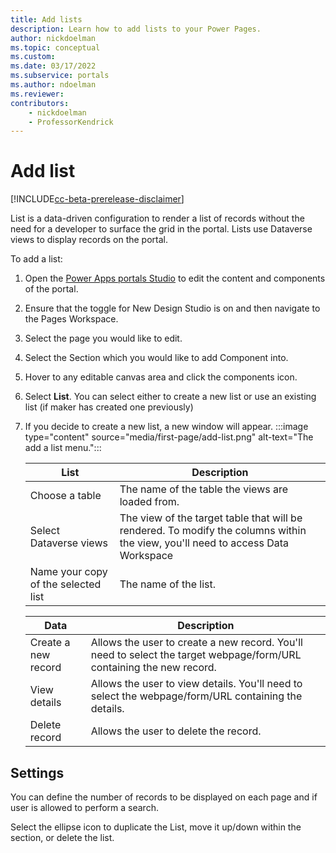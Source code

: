 ```yaml
---
title: Add lists
description: Learn how to add lists to your Power Pages.
author: nickdoelman
ms.topic: conceptual
ms.custom: 
ms.date: 03/17/2022
ms.subservice: portals
ms.author: ndoelman 
ms.reviewer: 
contributors:
    - nickdoelman
    - ProfessorKendrick
---
```


# Add list

[!INCLUDE[cc-beta-prerelease-disclaimer](../includes/cc-beta-prerelease-disclaimer.md)]

List is a data-driven configuration to render a list of records without the need for a developer to surface the grid in the portal. Lists use Dataverse views to display records on the portal.

To add a list:

1. Open the [Power Apps portals Studio](https://docs.microsoft.com/en-us/powerapps/maker/portals/portal-designer-anatomy) to edit the content and components of the portal.

1. Ensure that the toggle for New Design Studio is on and then navigate to the Pages Workspace.

1. Select the page you would like to edit.

1. Select the Section which you would like to add Component into.

1. Hover to any editable canvas area and click the components icon.

1. Select **List**. You can select either to create a new list or use an existing list (if maker has created one previously)

1. If you decide to create a new list, a new window will appear.
    :::image type="content" source="media/first-page/add-list.png" alt-text="The add a list menu.":::

    | List | Description |
    | ----------- | ----------- |
    | Choose a table | The name of the table the views are loaded from. |
    | Select Dataverse views | The view of the target table that will be rendered. To modify the columns within the view, you'll need to access Data Workspace |
    | Name your copy of the selected list | The name of the list. |

    | Data | Description |
    | ----------- | ----------- |
    | Create a new record | Allows the user to create a new record. You'll need to select the target webpage/form/URL containing the new record. |
    | View details | Allows the user to view details.  You'll need to select the webpage/form/URL containing the details. | 
    | Delete record | Allows the user to delete the record. | 

## Settings

You can define the number of records to be displayed on each page and if user is allowed to perform a search.

Select the ellipse icon to duplicate the List, move it up/down within the section, or delete the list.